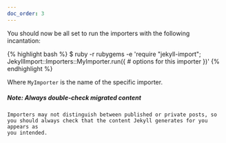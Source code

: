 ```yaml
---
doc_order: 3
---
```


You should now be all set to run the importers with the following incantation:

{% highlight bash %}
$ ruby -r rubygems -e 'require "jekyll-import";
    JekyllImport::Importers::MyImporter.run({
      # options for this importer
    })'
{% endhighlight %}

Where `MyImporter` is the name of the specific importer.

<div class="note info">
  <h5>Note: Always double-check migrated content</h5>
  <p>

    Importers may not distinguish between published or private posts, so
    you should always check that the content Jekyll generates for you appears as
    you intended.

  </p>
</div>
